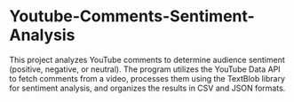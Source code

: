 # Youtube-Comments-Sentiment-Analysis
This project analyzes YouTube comments to determine audience sentiment (positive, negative, or neutral). The program utilizes the YouTube Data API to fetch comments from a video, processes them using the TextBlob library for sentiment analysis, and organizes the results in CSV and JSON formats.
